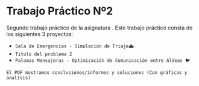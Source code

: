 # Trabajo Práctico Nº2

Segundo trabajo práctico de la asignatura <Algoritmos y Estructuras de Datos>.
Este trabajo práctico consta de los siguientes 3 proyectos:
  - `Sala de Emergencias - Simulación de Triaje🚑`
  - `Titulo del problema 2`
  - `Palomas Mensajeras - Optimización de Comunicación entre Aldeas 🐦`

`El PDF mostramos conclusiones/informes y soluciones (Con gráficas y analisis)`